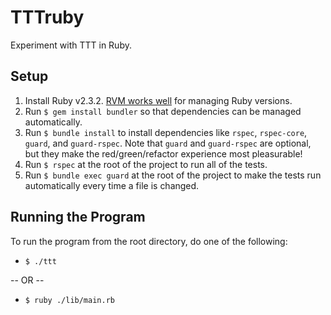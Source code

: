 TTTruby
===

Experiment with TTT in Ruby.

## Setup

1. Install Ruby v2.3.2. [RVM works well](http://rayhightower.com/blog/2013/05/16/upgrading-ruby-with-rvm/) for managing Ruby versions.
1. Run `$ gem install bundler` so that dependencies can be managed automatically.
1. Run `$ bundle install` to install dependencies like `rspec`, `rspec-core`, `guard`, and `guard-rspec`. Note that `guard` and `guard-rspec` are optional, but they make the red/green/refactor experience most pleasurable!
1. Run `$ rspec` at the root of the project to run all of the tests.
1. Run `$ bundle exec guard` at the root of the project to make the tests run automatically every time a file is changed.

## Running the Program

To run the program from the root directory, do one of the following:

* `$ ./ttt`

 -- OR --

* `$ ruby ./lib/main.rb`
